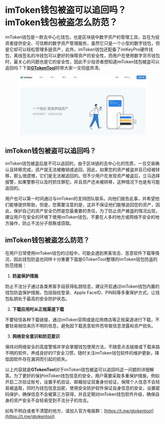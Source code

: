 # imToken钱包被盗可以追回吗？imToken钱包被盗怎么防范？

imToken钱包是一款去中心化钱包，也是区块链中数字资产的管理工具，旨在为投资者提供安全、可信赖的数字资产管理服务，虽然它只是一个小型的数字钱包，但是它却可以轻松管理多链资产，此外，imToken钱包还配备了imKeyPro硬件钱包，离线签名的冷钱包可以更好的保障资产的安全性，而用户在使用数字货币钱包时，最关心的问题也是它的安全性，因此不少投资者想知道imToken钱包被盗可以追回吗？下面[**GTokenTool**](https://www.gtokentool.com)将带大家一文彻底弄清。

<figure><img src="../../.gitbook/assets/202412233028.png" alt=""><figcaption></figcaption></figure>

## imToken钱包被盗可以追回吗？

imToken钱包被盗后是不可以追回的，由于区块链的去中心化的性质，一旦交易确认且转移完成，资产就无法被撤销或追回，因此，如果您的资产被盗并且已经被转移，那么很遗憾，它们是无法被追回的。但不少用户在发现资产被盗后，立马选择报警，如果警察可以及时抓住罪犯，并且资产还未被转移，这种情况下也是有可能追回的。

用户也可以第一时间通过与imToken的支持团队联系，向他们报告此事，并希望他们能够提供帮助，但是，您需要注意的是，这并不保证他们能够追回您的资产，因此，保护自己的资产安全仍然是您最重要的责任，为了防止资产被盗的情况出现，建议用户在安全的环境下使用imToken钱包，不要在人多的地方或网络不安全的地方操作，防止不法分子观察或窃取。

## imToken钱包被盗怎么防范？

在用户日常使用imToken钱包的过程中，可能会遇到黑客攻击、恶意软件下载等情况，因此钱包防盗也同样十分重要下面是GTokenTool整理的imToken钱包防盗的防范措施：

1. **防盗保护措施**

防止不法分子通过各类黑客手段获得私钥信息，建议开启通过imToken钱包内置的钱包防盗保护措施，包括指纹登录、Apple FaceID、PIN码等多重保护方式，让钱包私钥处于最高的安全防护状态。

2. **下载应用时从正规渠道下载**

不要轻信各种下载链接，通过imToken官网或是应用商店等正规渠道进行下载，不要轻易相信来历不明的信息，避免因下载恶意软件而导致信息泄露和资产损失。

3. **网络安全意识和防范意识**

保持对网络安全的高度警惕并学会掌握钱包使用方法，不随意点击链接或下载来路不明的软件，养成良好的IT安全习惯，随时关注imToken钱包软件的维护更新，降低因软件存在漏洞而引起的损失。

以上内容就是**GTokenTool**对于imToken钱包被盗可以追回吗这一问题的详细解答。为了更好的保护imToken钱包信息的安全，用户需要采取多重保护措施，例如开启二次验证账号，设置手机验证、邮箱验证双重身份验证，保障个人信息不会轻易被盗取，同时为钱包信息加密，使用安全防护软件保证自身信息的安全，设置密码保护，确保信息不会被第三方获得，并且定期对imToken钱包软件升级，确保自身的资产安全不会轻易受到不法分子的攻击。

如有不明白或者不清楚的地方，请加入官方电报群：[https://t.me/gtokentool](https://t.me/gtokentool)
